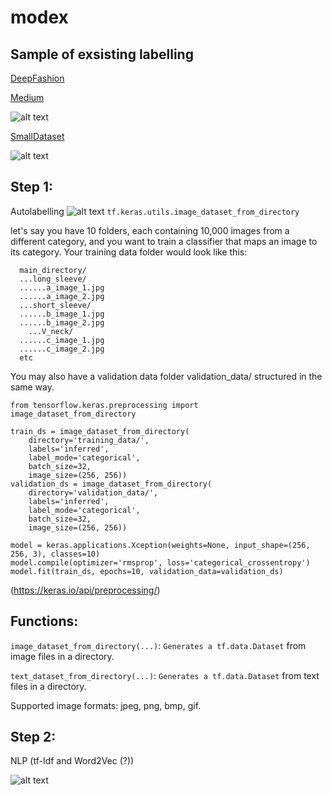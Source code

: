 # modex

## Sample of exsisting labelling 



[DeepFashion](http://mmlab.ie.cuhk.edu.hk/projects/DeepFashion.html )

[Medium](https://towardsdatascience.com/clothes-classification-with-the-deepfashion-dataset-and-fast-ai-1e174cbf0cdc)


![alt text](https://miro.medium.com/max/2000/1*jjsoLIWRNxDXOD_dui85lg.png)


[SmallDataset](https://www.pyimagesearch.com/2018/05/07/multi-label-classification-with-keras/)


![alt text](https://www.pyimagesearch.com/wp-content/uploads/2018/04/keras_multi_label_dataset.jpg)


## Step 1:
Autolabelling
![alt text](https://uploads-ssl.webflow.com/5cf12d0aeca6753441cb765c/615ae9d50080824a022e8509_SHIRT-1.png)
`tf.keras.utils.image_dataset_from_directory`
  
let's say you have 10 folders, each containing 10,000 images from a different category, and you want to train a classifier that maps an image to its category. Your training data folder would look like this:


```
  main_directory/
  ...long_sleeve/
  ......a_image_1.jpg
  ......a_image_2.jpg
  ...short_sleeve/
  ......b_image_1.jpg
  ......b_image_2.jpg
    ...V_neck/
  ......c_image_1.jpg
  ......c_image_2.jpg
  etc
  ```
  
  You may also have a validation data folder validation_data/ structured in the same way.


  
```  from tensorflow import keras
from tensorflow.keras.preprocessing import image_dataset_from_directory

train_ds = image_dataset_from_directory(
    directory='training_data/',
    labels='inferred',
    label_mode='categorical',
    batch_size=32,
    image_size=(256, 256))
validation_ds = image_dataset_from_directory(
    directory='validation_data/',
    labels='inferred',
    label_mode='categorical',
    batch_size=32,
    image_size=(256, 256))

model = keras.applications.Xception(weights=None, input_shape=(256, 256, 3), classes=10)
model.compile(optimizer='rmsprop', loss='categorical_crossentropy')
model.fit(train_ds, epochs=10, validation_data=validation_ds) 
```
  
(https://keras.io/api/preprocessing/)

## Functions:


```image_dataset_from_directory(...)```: ```Generates a tf.data.Dataset``` from image files in a directory.

```text_dataset_from_directory(...)```: ```Generates a tf.data.Dataset``` from text files in a directory.


  
  Supported image formats: jpeg, png, bmp, gif.

## Step 2:

NLP (tf-Idf and Word2Vec (?))

![alt text](https://miro.medium.com/max/1400/1*qQgnyPLDIkUmeZKN2_ZWbQ.png)


